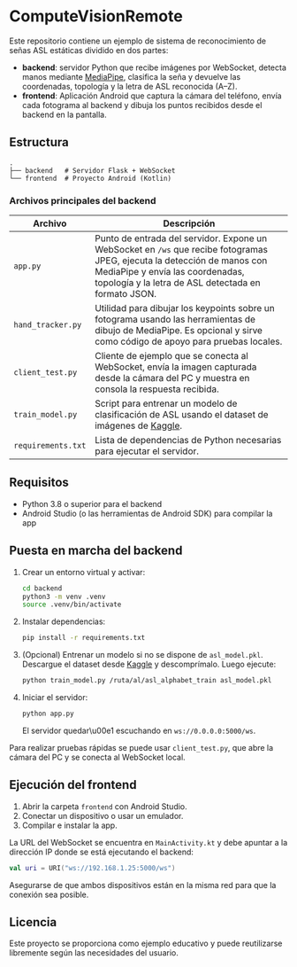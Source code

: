 # ComputeVisionRemote

Este repositorio contiene un ejemplo de sistema de reconocimiento de señas ASL estáticas dividido en dos partes:

- **backend**: servidor Python que recibe imágenes por WebSocket, detecta manos mediante [MediaPipe](https://google.github.io/mediapipe/), clasifica la seña y devuelve las coordenadas, topología y la letra de ASL reconocida (A–Z).
- **frontend**: Aplicación Android que captura la cámara del teléfono, envía cada fotograma al backend y dibuja los puntos recibidos desde el backend en la pantalla.

## Estructura

```
.
├── backend   # Servidor Flask + WebSocket
└── frontend  # Proyecto Android (Kotlin)
```

### Archivos principales del backend

|       Archivo      | Descripción |
| ------------------ | ----------------------------------------------------------------------------------------------------------------------------------------------------------------------------------------------------------------------------------------------------------- |
| `app.py`           | Punto de entrada del servidor. Expone un WebSocket en `/ws` que recibe fotogramas JPEG, ejecuta la detección de manos con MediaPipe y envía las coordenadas, topología y la letra de ASL detectada en formato JSON. |
| `hand_tracker.py`  | Utilidad para dibujar los keypoints sobre un fotograma usando las herramientas de dibujo de MediaPipe. Es opcional y sirve como código de apoyo para pruebas locales.|
| `client_test.py`   | Cliente de ejemplo que se conecta al WebSocket, envía la imagen capturada desde la cámara del PC y muestra en consola la respuesta recibida.|
| `train_model.py`   | Script para entrenar un modelo de clasificación de ASL usando el dataset de imágenes de [Kaggle](https://www.kaggle.com/datasets/grassknoted/asl-alphabet/data). |
| `requirements.txt` | Lista de dependencias de Python necesarias para ejecutar el servidor. |

## Requisitos

- Python 3.8 o superior para el backend
- Android Studio (o las herramientas de Android SDK) para compilar la app

## Puesta en marcha del backend

1. Crear un entorno virtual y activar:
   ```bash
   cd backend
   python3 -m venv .venv
   source .venv/bin/activate
   ```
2. Instalar dependencias:
   ```bash
   pip install -r requirements.txt
   ```
3. (Opcional) Entrenar un modelo si no se dispone de `asl_model.pkl`. Descargue el
   dataset desde [Kaggle](https://www.kaggle.com/datasets/grassknoted/asl-alphabet/data)
   y descomprímalo. Luego ejecute:
   ```bash
   python train_model.py /ruta/al/asl_alphabet_train asl_model.pkl
   ```
4. Iniciar el servidor:
   ```bash
   python app.py
   ```
   El servidor quedar\u00e1 escuchando en `ws://0.0.0.0:5000/ws`.

Para realizar pruebas rápidas se puede usar `client_test.py`, que abre la cámara del PC y se conecta al WebSocket local.

## Ejecución del frontend

1. Abrir la carpeta `frontend` con Android Studio.
2. Conectar un dispositivo o usar un emulador.
3. Compilar e instalar la app.

La URL del WebSocket se encuentra en `MainActivity.kt` y debe apuntar a la dirección IP donde se está ejecutando el backend:

```kotlin
val uri = URI("ws://192.168.1.25:5000/ws")
```

Asegurarse de que ambos dispositivos están en la misma red para que la conexión sea posible.

## Licencia

Este proyecto se proporciona como ejemplo educativo y puede reutilizarse libremente según las necesidades del usuario.
